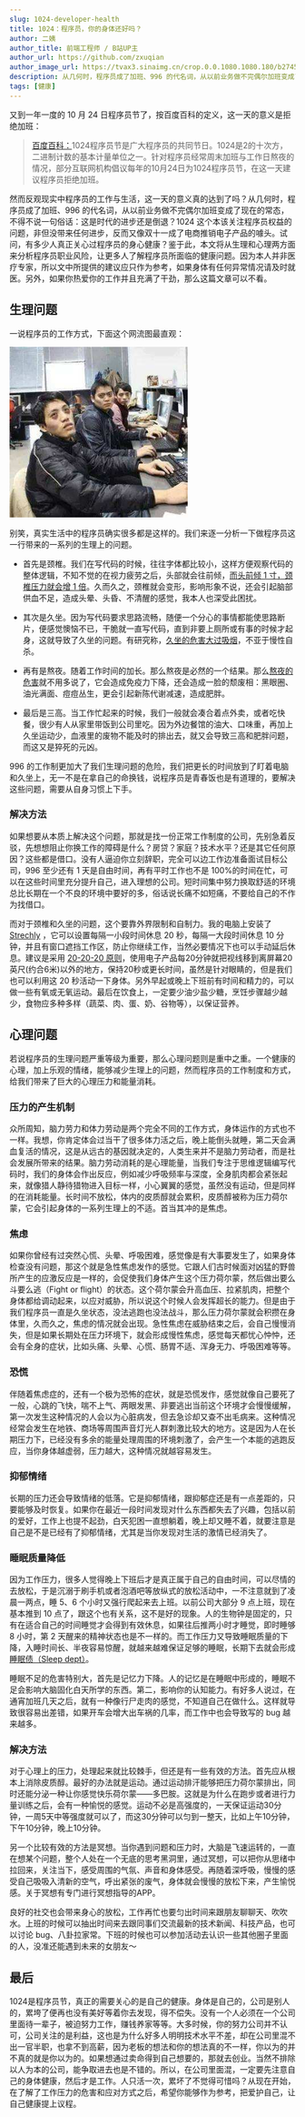 ```yaml
---
slug: 1024-developer-health
title: 1024：程序员，你的身体还好吗？
author: 二姨
author_title: 前端工程师 / B站UP主
author_url: https://github.com/zxuqian
author_image_url: https://tvax3.sinaimg.cn/crop.0.0.1080.1080.180/b2745d44ly8g8s4muqeggj20u00u0n0k.jpg?KID=imgbed,tva&Expires=1582389585&ssig=EvXmyu%2FXsX
description: 从几何时，程序员成了加班、996 的代名词，从以前业务做不完偶尔加班变成了现在的常态，不得不说一句俗话：这是时代的进步还是倒退？
tags: [健康]
---
```


又到一年一度的 10 月 24 日程序员节了，按百度百科的定义，这一天的意义是拒绝加班：

> [百度百科：](https://baike.baidu.com/item/1024%E7%A8%8B%E5%BA%8F%E5%91%98%E8%8A%82/16017417?fromtitle=1024&fromid=22984677&fr=aladdin)1024程序员节是广大程序员的共同节日。1024是2的十次方，二进制计数的基本计量单位之一。针对程序员经常周末加班与工作日熬夜的情况，部分互联网机构倡议每年的10月24日为1024程序员节，在这一天建议程序员拒绝加班。

然而反观现实中程序员的工作与生活，这一天的意义真的达到了吗？从几何时，程序员成了加班、996 的代名词，从以前业务做不完偶尔加班变成了现在的常态，不得不说一句俗话：这是时代的进步还是倒退？1024 这个本该关注程序员权益的问题，非但没带来任何进步，反而又像双十一成了电商推销电子产品的噱头。试问，有多少人真正关心过程序员的身心健康？鉴于此，本文将从生理和心理两方面来分析程序员职业风险，让更多人了解程序员所面临的健康问题。因为本人并非医疗专家，所以文中所提供的建议应只作为参考，如果身体有任何异常情况请及时就医。另外，如果你热爱你的工作并且充满了干劲，那么这篇文章可以不看。

<!-- truncate -->

## 生理问题
一说程序员的工作方式，下面这个网流图最直观：

![img](./img/2020-10-24-14-08-25.png)

别笑，真实生活中的程序员确实很多都是这样的。我们来逐一分析一下做程序员这一行带来的一系列的生理上的问题。

- 首先是颈椎。我们在写代码的时候，往往字体都比较小，这样方便观察代码的整体逻辑，不知不觉的在视力疲劳之后，头部就会往前倾，[而头前倾 1 寸，颈椎压力就会增 1 倍](http://www.jksb.com.cn/html/2017/jiankangshuzi_0210/108505.html)。久而久之，颈椎就会变形，影响形象不说，还会引起脑部供血不足，造成头晕、头昏、不清醒的感觉，我本人也深受此困扰。

- 其次是久坐。因为写代码要求思路流畅，随便一个分心的事情都能使思路断片，便感觉懊恼不已，干脆就一直写代码，直到非要上厕所或有事的时候才起身，这就导致了久坐的问题。有研究称，[久坐的危害大过吸烟](http://health.people.com.cn/n1/2018/1105/c14739-30381668.html)，不亚于慢性自杀。

- 再有是熬夜。随着工作时间的加长。那么熬夜是必然的一个结果。那么[熬夜的危害](http://m.xinhuanet.com/yn/2018-05/26/c_137205544.htm)就不用多说了，它会造成免疫力下降，还会造成一脸的颓废相：黑眼圈、油光满面、痘痘丛生，更会引起新陈代谢减速，造成肥胖。

- 最后是三高。当工作忙起来的时候，我们一般就会凑合着点外卖，或者吃快餐，很少有人从家里带饭到公司里吃。因为外边餐馆的油大、口味重，再加上久坐运动少，血液里的废物不能及时的排出去，就又会导致三高和肥胖问题，而这又是猝死的元凶。

996 的工作制更加大了我们生理问题的危险，我们把更长的时间放到了盯着电脑和久坐上，无一不是在拿自己的命换钱，说程序员是青春饭也是有道理的，要解决这些问题，需要从自身习惯上下手。
### 解决方法
如果想要从本质上解决这个问题，那就是找一份正常工作制度的公司，先别急着反驳，先想想阻止你换工作的障碍是什么？房贷？家庭？技术水平？还是其它任何原因？这些都是借口。没有人逼迫你立刻辞职，完全可以边工作边准备面试目标公司，996 至少还有 1 天是自由时间，再有平时工作也不是 100%的时间在忙，可以在这些时间里充分提升自己，进入理想的公司。短时间集中努力换取舒适的环境总比长期在一个不良的环境中要好的多，俗话说长痛不如短痛，不要给自己的不作为找借口。

而对于颈椎和久坐的问题，这个要靠外界限制和自制力。我的电脑上安装了 [Strechly](https://hovancik.net/stretchly/) ，它可以设置每隔一小段时间休息 20 秒，每隔一大段时间休息 10 分钟，并且有窗口遮挡工作区，防止你继续工作，当然必要情况下也可以手动延后休息。建议是采用 [20-20-20 原则](http://news.xinhuanet.com/world/2017-02/03/c_129464266.htm#:~:text=%E4%B8%93%E5%AE%B6%E5%BB%BA%E8%AE%AE%E4%BA%BA%E4%BB%AC%E9%81%B5%E4%BB%8E%EF%BC%92%EF%BC%90,%E7%A7%92%E6%88%96%E6%9B%B4%E9%95%BF%E6%97%B6%E9%97%B4%E3%80%82)，使用电子产品每20分钟就把视线移到离屏幕20英尺(约合6米)以外的地方，保持20秒或更长时间，虽然是针对眼睛的，但是我们也可以利用这 20 秒活动一下身体。另外早起或晚上下班前有时间和精力的，可以做一些有氧或无氧运动。最后在饮食上，一定要少油少盐少糖，烹饪步骤越少越少，食物应多种多样（蔬菜、肉、蛋、奶、谷物等），以保证营养。
## 心理问题
若说程序员的生理问题严重等级为重要，那么心理问题则是重中之重。一个健康的心理，加上乐观的情绪，能够减少生理上的问题，然而程序员的工作制度和方式，给我们带来了巨大的心理压力和能量消耗。
### 压力的产生机制
众所周知，脑力劳力和体力劳动是两个完全不同的工作方式，身体运作的方式也不一样。我想，你肯定体会过当干了很多体力活之后，晚上能倒头就睡，第二天会满血复活的情况，这是从远古的基因就决定的，人类生来并不是脑力劳动者，而是社会发展所带来的结果。脑力劳动消耗的是心理能量，当我们专注于思维逻辑编写代码时，我们的身体会作出反应，例如减少呼吸频率与深度，全身肌肉都会紧张起来，就像猎人静待猎物进入目标一样，小心翼翼的感觉，虽然没有运动，但是同样的在消耗能量。长时间不放松，体内的皮质醇就会累积，皮质醇被称为压力荷尔蒙，它会引起身体的一系列生理上的不适。首当其冲的是焦虑。
### 焦虑
如果你曾经有过突然心慌、头晕、呼吸困难，感觉像是有大事要发生了，如果身体检查没有问题，那这个就是急性焦虑发作的感觉。它跟人们古时候面对凶猛的野兽所产生的应激反应是一样的，会促使我们身体产生这个压力荷尔蒙，然后做出要么斗要么逃（Fight or flight）的状态。这个荷尔蒙会升高血压、拉紧肌肉，把整个身体都给调动起来，以应对威胁，所以说这个时候人会发挥超长的能力。但是由于我们程序员一直是久坐状态，没法逃跑也没法战斗，那么压力荷尔蒙就会积攒在身体里，久而久之，焦虑的情况就会出现。急性焦虑在威胁结束之后，会自己慢慢消失，但是如果长期处在压力环境下，就会形成慢性焦虑，感觉每天都忧心忡忡，还会有全身的症状，比如头痛、头晕、心慌、肠胃不适、浑身无力、呼吸困难等等。
### 恐慌
伴随着焦虑症的，还有一个极为恐怖的症状，就是恐慌发作，感觉就像自己要死了一般，心跳的飞快，喘不上气、两眼发黑、非要逃出当前这个环境才会慢慢缓解，第一次发生这种情况的人会以为心脏病发，但去急诊却又查不出毛病来。这种情况经常会发生在地铁、商场等周围声音灯光人群刺激比较大的地方。这是因为人在长期压力下，已经没有多余的能量处理周围的环境刺激了，会产生一个本能的逃跑反应，当你身体越虚弱，压力越大，这种情况就越容易发生。
### 抑郁情绪
长期的压力还会导致情绪的低落。它是抑郁情绪，跟抑郁症还是有一点差距的，只要能够及时恢复。如果你在最近一段时间发现对什么东西都失去了兴趣，包括以前的爱好，工作上也提不起劲，白天犯困一直想躺着，晚上却又睡不着，就要注意是自己是不是已经有了抑郁情绪，尤其是当你发现对生活的激情已经消失了。
### 睡眠质量降低
因为工作压力，很多人觉得晚上下班后才是真正属于自己的自由时间，可以尽情的去放松，于是沉溺于刷手机或者泡酒吧等放纵式的放松活动中，一不注意就到了凌晨一两点，睡 5、6 个小时又强行爬起来去上班。以前公司大部分 9 点上班，现在基本推到 10 点了，跟这个也有关系，这不是好的现象。人的生物钟是固定的，只有在适合自己的时间睡觉才会得到有效休息，如果往后推两小时才睡觉，即时睡够 8 小时，第 2 天醒来的精神状态也是不一样的。而工作压力又导致睡眠质量的下降，入睡时间长、半夜容易惊醒，就越来越难保证足够的睡眠，长期下去就会形成[睡眠债（Sleep dept）](https://baike.baidu.com/item/%E7%9D%A1%E7%9C%A0%E8%B4%9F%E5%80%BA/9480027?fr=aladdin)。

睡眠不足的危害特别大，首先是记忆力下降。人的记忆是在睡眠中形成的，睡眠不足会影响大脑固化白天所学的东西。第二，影响你的认知能力。有好多人说过，在通宵加班几天之后，就有一种像行尸走肉的感觉，不知道自己在做什么。这样就导致很容易出差错，如果开车会增大出车祸的几率，而工作中也会导致写的 bug 越来越多。
### 解决方法
对于心理上的压力，处理起来就比较棘手，但还是有一些有效的方法。首先应从根本上消除皮质醇。最好的办法就是运动。通过运动排汗能够把压力荷尔蒙排出，同时还能分泌一种让你感觉快乐荷尔蒙——多巴胺。这就是为什么在跑步或者进行力量训练之后，会有一种愉悦的感觉。运动不必是高强度的，一天保证运动30分钟，一周5天中等强度就可以了，而这30分钟可以匀到一整天，比如上午10分钟，下午10分钟，晚上10分钟。

另一个比较有效的方法是冥想。当你遇到问题和压力时，大脑是飞速运转的，一直在想某个问题，整个人处在一个无底的思考黑洞里，通过冥想，可以把你从思绪中拉回来，关注当下，感受周围的气氛、声音和身体感受。再随着深呼吸，慢慢的感受自己吸吸入清新的空气，呼出紧张的废气，身体就会慢慢的放松下来，产生愉悦感。关于冥想有专门进行冥想指导的APP。

良好的社交也会带来身心的放松，工作再忙也要匀出时间来跟朋友聊聊天、吹吹水。上班的时候可以抽出时间来去跟同事们交流最新的技术新闻、科技产品，也可以讨论 bug、八卦拉家常。下班的时候也可以参加活动去认识一些其他圈子里面的人，没准还能遇到未来的女朋友～
## 最后
1024是程序员节，真正的需要关心的是自己的健康。身体是自己的，公司是别人的，累垮了便再也没有美好等着你去发现，得不偿失。没有一个人必须在一个公司里面待一辈子，被迫努力工作，赚钱养家等等。大多时候，你的努力公司并不认可，公司关注的是利益，这也是为什么好多人明明技术水平不差，却在公司里混不出一官半职，也拿不到高薪，因为老板的想法和你的想法真的不一样，你以为的并不真的就是你以为的。如果想通过卖命得到自己想要的，那就去创业。当然不排除以人为本的公司，能争取进去也是不错的。所以，在公司里面混，一定要先注意自己的身体健康，然后才是工作。人只活一次，累坏了不觉得可惜吗？从现在开始，在了解了工作压力的危害和应对方式之后，希望你能够作为参考，把爱护自己，让自己健康提上议程。


